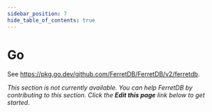 ```yaml
---
sidebar_position: 7
hide_table_of_contents: true
---
```


# Go

See https://pkg.go.dev/github.com/FerretDB/FerretDB/v2/ferretdb.

_This section is not currently available.
You can help FerretDB by contributing to this section.
Click the **Edit this page** link below to get started_.
